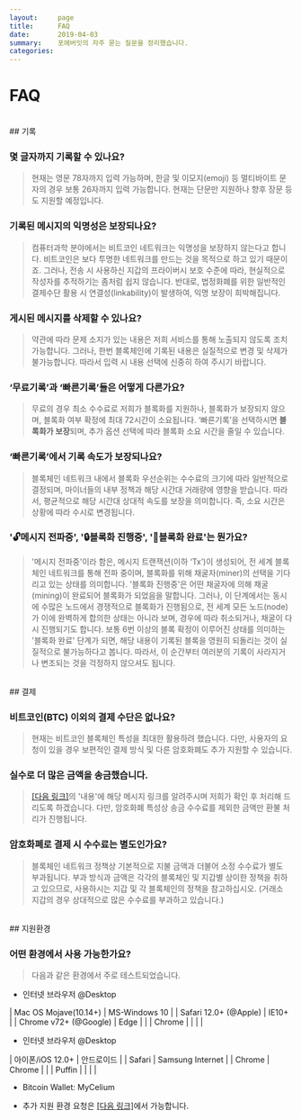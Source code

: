 ```yaml
---
layout:     page
title:      FAQ
date:       2019-04-03
summary:    포에버잇의 자주 묻는 질문을 정리했습니다.
categories:
---
```

# FAQ
<br>
## 기록

### 몇 글자까지 기록할 수 있나요?

> 현재는 영문 78자까지 입력 가능하며, 한글 및 이모지\(emoji\) 등 멀티바이트 문자의 경우 보통 26자까지 입력 가능합니다. 현재는 단문만 지원하나 향후 장문 등도 지원할 예정입니다.

### 기록된 메시지의 익명성은 보장되나요?

> 컴퓨터과학 분야에서는 비트코인 네트워크는 익명성을 보장하지 않는다고 합니다. 비트코인은 보다 투명한 네트워크를 만드는 것을 목적으로 하고 있기 때문이죠. 그러나, 전송 시 사용하신 지갑의 프라이버시 보호 수준에 따라, 현실적으로 작성자를 추적하기는 좀처럼 쉽지 않습니다. 반대로, 법정화폐를 위한 일반적인 결제수단 활용 시 연결성\(linkability\)이 발생하여, 익명 보장이 희박해집니다.

### 게시된 메시지를 삭제할 수 있나요?

> 약관에 따라 문제 소지가 있는 내용은 저희 서비스를 통해 노출되지 않도록 조치 가능합니다. 그러나, 한번 블록체인에 기록된 내용은 실질적으로 변경 및 삭제가 불가능합니다. 따라서 입력 시 내용 선택에 신중히 하여 주시기 바랍니다.

### ‘무료기록’과 ‘빠른기록’들은 어떻게 다른가요?

> 무료의 경우 최소 수수료로 저희가 블록화를 지원하나, 블록화가 보장되지 않으며, 블록화 여부 확정에 최대 72시간이 소요됩니다. ‘빠른기록’을 선택하시면 **블록화가 보장**되며, 추가 옵션 선택에 따라 블록화 소요 시간을 줄일 수 있습니다.

### ‘빠른기록’에서 기록 속도가 보장되나요?

> 블록체인 네트워크 내에서 블록화 우선순위는 수수료의 크기에 따라 일반적으로 결정되며, 마이너들의 내부 정책과 해당 시간대 거래량에 영향을 받습니다. 따라서, 평균적으로 해당 시간대 상대적 속도를 보장을 의미합니다. 즉, 소요 시간은 상황에 따라 수시로 변경됩니다.

### '🔓메시지 전파중', '🔒블록화 진행중', '🔐블록화 완료'는 뭔가요?
<!--
### ‘mempool에만 존재’, ‘mining 시작’, ‘6 confirmed 이상’ 은 뭔가요?
-->

> '메시지 전파중'이라 함은, 메시지 트랜잭션\(이하 ‘Tx’\)이 생성되어, 전 세계 블록체인 네트워크를 통해 전파 중이며, 블록화를 위해 채굴자\(miner\)의 선택을 기다리고 있는 상태를 의미합니다. '블록화 진행중'은 어떤 채굴자에 의해 채굴\(mining\)이 완료되어 블록화가 되었음을 말합니다. 그러나, 이 단계에서는 동시에 수많은 노드에서 경쟁적으로 블록화가 진행됨으로, 전 세계 모든 노드\(node\)가 이에 완벽하게 합의한 상태는 아니라 보며, 경우에 따라 취소되거나, 채굴이 다시 진행되기도 합니다. 보통 6번 이상의 블록 확정이 이루어진 상태를 의미하는 '블록화 완료' 단계가 되면, 해당 내용이 기록된 블록을 영원히 되돌리는 것이 실질적으로 불가능하다고 봅니다. 따라서, 이 순간부터 여러분의 기록이 사라지거나 변조되는 것을 걱정하지 않으셔도 됩니다.
<!--
메시지 트랜잭션\(이하 ‘Tx’\)이 생성되면, 블록체인 네트워크를 통해 전파가 시작되며, 우선 전세계의 블록체인 노드의 mempool\(Memory Pool\)이라는 저장소에서 대기를 하게 되며, 블록화되기 위해 마이너들의 선택을 기다리게 됩니다. 마이너들에 의해서 마이닝이 완료되면, 블록화가 되었다는 것을 의미합니다. 그러나, 이 단계에서는 동시에 수 많은 노드에서 경쟁적으로 블록화 작업이 이루어지는 관계로, 완벽하게 모든 노드가 이에 합의한 상태는 아니라 보며, 경우에 따라서는 취소가 되거나, 재마이닝이 되기도 합니다. 그러나, 그러한 과정이 지속적으로 진행되어, 보통 ‘6+ confirmed’이 이루어졌을 경우에는, 해당 내용이 기록된 블록은 영원히 되돌리는 것이 실질적으로 불가능하다고 봅니다. 따라서, 이 순간부터는 여러분의 기록이 사라지거나 변조되는 것을 걱정하지 않으셔도 됩니다.
-->

<br>
## 결제

### 비트코인\(BTC\) 이외의 결제 수단은 없나요?

> 현재는 비트코인 블록체인 특성을 최대한 활용하려 했습니다. 다만, 사용자의 요청이 있을 경우 보편적인 결제 방식 및 다른 암호화폐도 추가 지원할 수 있습니다.

### 실수로 더 많은 금액을 송금했습니다.

> <a href="https://goo.gl/HrKH6N" target="_blank">[다음 링크]</a>의 '내용'에 해당 메시지 링크를 알려주시며 저희가 확인 후 처리해 드리도록 하겠습니다. 다만, 암호화폐 특성상 송금 수수료를 제외한 금액만 환불 처리가 진행됩니다.

### 암호화폐로 결제 시 수수료는 별도인가요?

> 블록체인 네트워크 정책상 기본적으로 지불 금액과 더불어 소정 수수료가 별도 부과됩니다. 부과 방식과 금액은 각각의 블록체인 및 지갑별 상이한 정책을 취하고 있으므로, 사용하시는 지갑 및 각 블록체인의 정책을 참고하십시오. \(거래소 지갑의 경우 상대적으로 많은 수수료를 부과하고 있습니다.\)

<br>
## 지원환경

### 어떤 환경에서 사용 가능한가요?

> 다음과 같은 환경에서 주로 테스트되었습니다.

* 인터넷 브라우저 @Desktop

| Mac OS Mojave\(10.14+\) | MS-Windows 10 |
| Safari 12.0+ \(@Apple\) | IE10+ |
| Chrome v72+ \(@Google\) | Edge |
|  | Chrome |
| | |

* 인터넷 브라우저 @Desktop

| 아이폰/iOS 12.0+ | 안드로이드 |
| Safari | Samsung Internet |
| Chrome | Chrome |
|  | Puffin |
| | |

* Bitcoin Wallet: MyCelium

* 추가 지원 환경 요청은 <a href="https://goo.gl/HrKH6N" target="_blank">[다음 링크]</a>에서 가능합니다.
